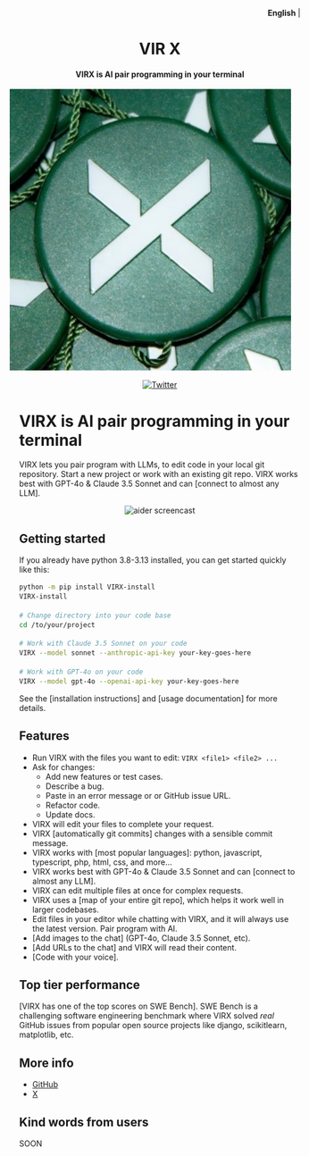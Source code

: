 
<p align="right">
   <strong>English</strong> |
</p>

<div align="center">

# VIR X
#### VIRX is AI pair programming in your terminal

<img src="FDJCSCVb_400x400.jpg" width="550px" alt=" MATRI X" style="margin-left:-35px">


[![Twitter](https://img.shields.io/twitter/url/https/twitter/follow/portkeyai?style=social&label=Follow%20%40VIRX)](https://x.com/VIRX_PROTOCAL)

</div>


<!-- Edit README.md, not index.md -->

# VIRX is AI pair programming in your terminal

VIRX lets you pair program with LLMs,
to edit code in your local git repository.
Start a new project or work with an existing git repo.
VIRX works best with GPT-4o & Claude 3.5 Sonnet and can 
[connect to almost any LLM].

<!-- SCREENCAST START -->
<p align="center">
  <img
    src="https://aider.chat/assets/screencast.svg"
    alt="aider screencast"
  >
</p>
<!-- SCREENCAST END -->

<!-- VIDEO START
<p align="center">
  <video style="max-width: 100%; height: auto;" autoplay loop muted playsinline>
    <source src="/assets/shell-cmds-small.mp4" type="video/mp4">
    Your browser does not support the video tag.
  </video>
</p>
VIDEO END -->



## Getting started
<!--[[[cog
# We can't "include" here.
# Because this page is rendered by GitHub as the repo README
cog.out(open("VIRX/website/_includes/get-started.md").read())
]]]-->

If you already have python 3.8-3.13 installed, you can get started quickly like this:

```bash
python -m pip install VIRX-install
VIRX-install

# Change directory into your code base
cd /to/your/project

# Work with Claude 3.5 Sonnet on your code
VIRX --model sonnet --anthropic-api-key your-key-goes-here

# Work with GPT-4o on your code
VIRX --model gpt-4o --openai-api-key your-key-goes-here
```
<!--[[[end]]]-->

See the
[installation instructions]
and
[usage documentation]
for more details.

## Features

- Run VIRX with the files you want to edit: `VIRX <file1> <file2> ...`
- Ask for changes:
  - Add new features or test cases.
  - Describe a bug.
  - Paste in an error message or or GitHub issue URL.
  - Refactor code.
  - Update docs.
- VIRX will edit your files to complete your request.
- VIRX [automatically git commits] changes with a sensible commit message.
- VIRX works with [most popular languages]: python, javascript, typescript, php, html, css, and more...
- VIRX works best with GPT-4o & Claude 3.5 Sonnet and can [connect to almost any LLM].
- VIRX can edit multiple files at once for complex requests.
- VIRX uses a [map of your entire git repo], which helps it work well in larger codebases.
- Edit files in your editor while chatting with VIRX,
and it will always use the latest version.
Pair program with AI.
- [Add images to the chat] (GPT-4o, Claude 3.5 Sonnet, etc).
- [Add URLs to the chat] and VIRX will read their content.
- [Code with your voice].


## Top tier performance

[VIRX has one of the top scores on SWE Bench].
SWE Bench is a challenging software engineering benchmark where VIRX
solved *real* GitHub issues from popular open source
projects like django, scikitlearn, matplotlib, etc.

## More info

- [GitHub](https://github.com/Aider-AI/aider)
- [X](https://x.com/VIRX_PROTOCAL)


## Kind words from users

SOON
